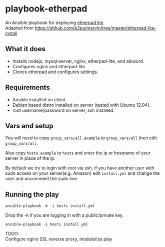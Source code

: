 playbook-etherpad
======================

An Ansible playbook for deploying [etherpad lite](http://etherpad.org/).  
Adapted from https://github.com/p2pu/marvin/tree/master/etherpad-lite-install

## What it does
* Installs nodejs, mysql-server, nginx, etherpad-lite, and abiword.
* Configures nginx and etherpad-lite.
* Clones etherpad and configures settings.

## Requirements
* Ansible installed on client.
* Debian based distro installed on server (tested with Ubuntu 12.04).
* root username/password on server, ssh installed.

## Vars and setup
You will need to copy `group_vars/all.example` to `group_vars/all` then edit `group_vars/all`.

Also copy `hosts.example` to `hosts` and enter the ip or hostname of your server in place of the ip.

By default we try to login with root via ssh, if you have another user with sudo access on your server(e.g. Amazon) edit `install.yml` and change the user and uncomment the sudo line.

## Running the play
`ansible-playbook -k -i hosts install.yml`

Drop the -k if you are logging in with a public/private key.

`ansible-playbook -i hosts install.yml`

TODO:  
  Configure nginx SSL reverse proxy, modularize play
